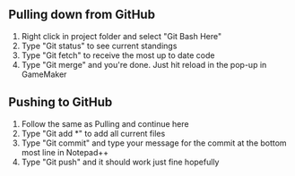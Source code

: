 **Pulling down from GitHub**
-----------------------------------------------------
1. Right click in project folder and select "Git Bash Here"
2. Type "Git status" to see current standings
3. Type "Git fetch" to receive the most up to date code
4. Type "Git merge" and you're done. Just hit reload in the pop-up in GameMaker

**Pushing to GitHub**
-----------------------------------------------------
1. Follow the same as Pulling and continue here
2. Type "Git add *" to add all current files
3. Type "Git commit" and type your message for the commit at the bottom most line in Notepad++
4. Type "Git push" and it should work just fine hopefully
